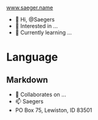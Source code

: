 www.saeger.name
- 👋 Hi, @Saegers
- 👀 Interested in ...
- 🌱 Currently learning ...
# Language
## Markdown 
- 💞️ Collaborates on ...
- 📫 Saegers
- PO Box 75, Lewiston, ID 83501

<!---
Saegers/Saegers is a ✨ special ✨ repository because its `README.md` (this file) appears on your GitHub profile.
You can click the Preview link to take a look at your changes.
--->
<!---
John Gruber
--->
